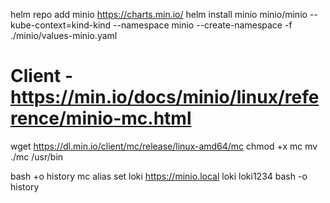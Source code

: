 helm repo add minio https://charts.min.io/
helm install minio minio/minio --kube-context=kind-kind --namespace minio --create-namespace -f ./minio/values-minio.yaml

# Client - https://min.io/docs/minio/linux/reference/minio-mc.html
wget https://dl.min.io/client/mc/release/linux-amd64/mc
chmod +x mc
mv ./mc /usr/bin

bash +o history
mc alias set loki https://minio.local loki loki1234
bash -o history
